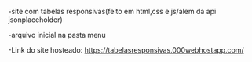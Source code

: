 -site com tabelas responsivas(feito em html,css e js/alem da api
jsonplaceholder)

-arquivo inicial na pasta menu

-Link do site hosteado: https://tabelasresponsivas.000webhostapp.com/
